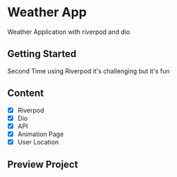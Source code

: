 # Weather App

Weather Application with riverpod and dio 

## Getting Started

Second Time using Riverpod it's challenging but it's fun

## Content

- [x] Riverpod
- [x] Dio
- [x] API
- [x] Animation Page
- [x] User Location

## Preview Project
